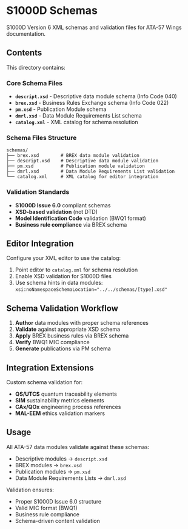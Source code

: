 # S1000D Schemas

S1000D Version 6 XML schemas and validation files for ATA-57 Wings documentation.

## Contents

This directory contains:

### Core Schema Files
- **`descript.xsd`** - Descriptive data module schema (Info Code 040)
- **`brex.xsd`** - Business Rules Exchange schema (Info Code 022)  
- **`pm.xsd`** - Publication Module schema
- **`dmrl.xsd`** - Data Module Requirements List schema
- **`catalog.xml`** - XML catalog for schema resolution

### Schema Files Structure
```
schemas/
├── brex.xsd        # BREX data module validation
├── descript.xsd    # Descriptive data module validation  
├── pm.xsd          # Publication module validation
├── dmrl.xsd        # Data Module Requirements List validation
└── catalog.xml     # XML catalog for editor integration
```

### Validation Standards
- **S1000D Issue 6.0** compliant schemas
- **XSD-based validation** (not DTD)
- **Model Identification Code** validation (BWQ1 format)
- **Business rule compliance** via BREX schema

## Editor Integration

Configure your XML editor to use the catalog:
1. Point editor to `catalog.xml` for schema resolution
2. Enable XSD validation for S1000D files
3. Use schema hints in data modules: `xsi:noNamespaceSchemaLocation="../../schemas/[type].xsd"`

## Schema Validation Workflow

1. **Author** data modules with proper schema references
2. **Validate** against appropriate XSD schema
3. **Apply** BREX business rules via BREX schema
4. **Verify** BWQ1 MIC compliance
5. **Generate** publications via PM schema

## Integration Extensions

Custom schema validation for:
- **QS/UTCS** quantum traceability elements
- **SIM** sustainability metrics elements
- **CAx/QOx** engineering process references
- **MAL-EEM** ethics validation markers

## Usage

All ATA-57 data modules validate against these schemas:
- Descriptive modules → `descript.xsd`
- BREX modules → `brex.xsd`  
- Publication modules → `pm.xsd`
- Data Module Requirements Lists → `dmrl.xsd`

Validation ensures:
- Proper S1000D Issue 6.0 structure
- Valid MIC format (BWQ1)
- Business rule compliance
- Schema-driven content validation